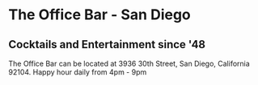 # The Office Bar - San Diego

## Cocktails and Entertainment since '48

The Office Bar can be located at 3936 30th Street, San Diego, California 92104. Happy hour daily from 4pm - 9pm
